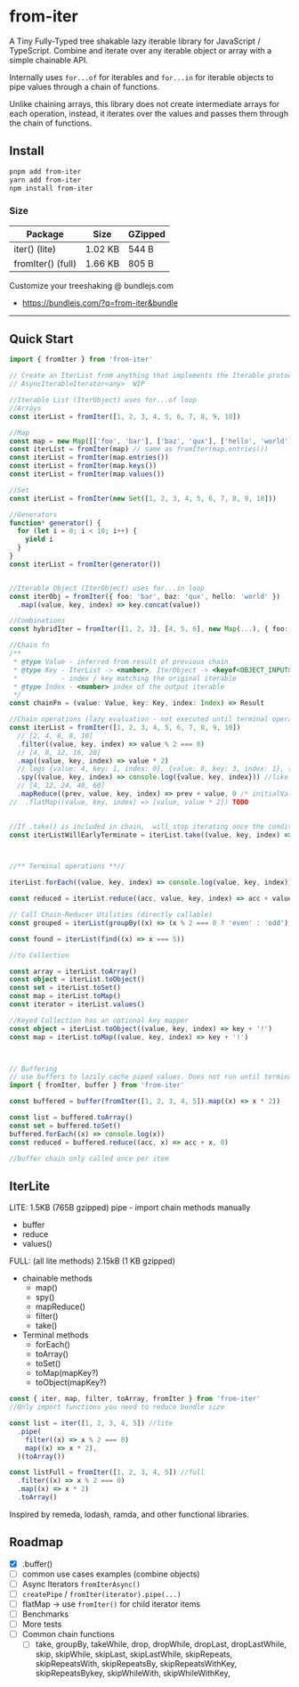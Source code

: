 # from-iter
A Tiny Fully-Typed tree shakable lazy iterable library for JavaScript / TypeScript.
Combine and iterate over any iterable object or array with a simple chainable API.

Internally uses `for...of` for iterables and `for...in` for iterable objects to pipe values through a chain of functions.

Unlike chaining arrays, this library does not create intermediate arrays for each operation, instead, it iterates over the values and passes them through the chain of functions.

## Install
```bash
pnpm add from-iter
yarn add from-iter
npm install from-iter
```
### Size
| Package           | Size    | GZipped |
| ----------------- | ------- | ------- |
| iter() (lite)     | 1.02 KB | 544 B   |
| fromIter() (full) | 1.66 KB | 805 B   |

Customize your treeshaking @ bundlejs.com 
- https://bundlejs.com/?q=from-iter&bundle

---


## Quick Start

```ts
import { fromIter } from 'from-iter'

// Create an IterList from anything that implements the Iterable protocol
// AsyncIterableIterator<any>  WIP 

//Iterable List (IterObject) uses for...of loop
//Arrays
const iterList = fromIter([1, 2, 3, 4, 5, 6, 7, 8, 9, 10])

//Map
const map = new Map([['foo', 'bar'], ['baz', 'qux'], ['hello', 'world']])
const iterList = fromIter(map) // same as fromIter(map.entries())
const iterList = fromIter(map.entries())
const iterList = fromIter(map.keys())
const iterList = fromIter(map.values())

//Set
const iterList = fromIter(new Set([1, 2, 3, 4, 5, 6, 7, 8, 9, 10]))

//Generators
function* generator() {
  for (let i = 0; i < 10; i++) {
    yield i
  }
}
const iterList = fromIter(generator())


//Iterable Object (IterObject) uses for...in loop
const iterObj = fromIter({ foo: 'bar', baz: 'qux', hello: 'world' })
  .map((value, key, index) => key.concat(value))

//Combinations
const hybridIter = fromIter([1, 2, 3], [4, 5, 6], new Map(...), { foo: 'bar' })

//Chain fn
/**
 * @type Value - inferred from result of previous chain
 * @type Key - IterList -> <number>, IterObject -> <keyof<OBJECT_INPUT>>
 *           - index / key matching the original iterable
 * @type Index - <number> index of the output iterable
 */
const chainFn = (value: Value, key: Key, index: Index) => Result

//Chain operations (lazy evaluation - not executed until terminal operation is called)
const iterList = fromIter([1, 2, 3, 4, 5, 6, 7, 8, 9, 10])
  // [2, 4, 6, 8, 10]
  .filter((value, key, index) => value % 2 === 0)
  // [4, 8, 12, 16, 20]
  .map((value, key, index) => value * 2)
  // logs {value: 4, key: 1, index: 0}, {value: 8, key: 3, index: 1}, {value: 12, key: 5, index: 2}, {value: 16, key: 7, index: 3}, {value: 20, key: 9, index: 4
  .spy((value, key, index) => console.log({value, key, index})) //like forEach() but within the chain
  // [4, 12, 24, 40, 60]
  .mapReduce((prev, value, key, index) => prev + value, 0 /* initialValue */)
//  .flatMap((value, key, index) => [value, value * 2]) TODO
  

//If .take() is included in chain,  will stop iterating once the condition is met
const iterListWillEarlyTerminate = iterList.take((value, key, index) => value < 30)



//** Terminal operations **//

iterList.forEach((value, key, index) => console.log(value, key, index))

const reduced = iterList.reduce((acc, value, key, index) => acc + value, 0)

// Call Chain-Reducer Utilities (directly callable)
const grouped = iterList(groupBy((x) => (x % 2 === 0 ? 'even' : 'odd')))

const found = iterList(find((x) => x === 5))

//to Collection

const array = iterList.toArray()
const object = iterList.toObject()
const set = iterList.toSet()
const map = iterList.toMap()
const iterator = iterList.values()

//Keyed Collection has an optional key mapper
const object = iterList.toObject((value, key, index) => key + '!')
const map = iterList.toMap((value, key, index) => key + '!')



// Buffering
// use buffers to lazily cache piped values. Does not run until terminal operation is called.
import { fromIter, buffer } from 'from-iter'

const buffered = buffer(fromIter([1, 2, 3, 4, 5]).map((x) => x * 2))

const list = buffered.toArray()
const set = buffered.toSet()
buffered.forEach((x) => console.log(x))
const reduced = buffered.reduce((acc, x) => acc + x, 0)

//buffer chain only called once per item


```
## IterLite
LITE: 1.5KB (765B gzipped)
  pipe - import chain methods manually 

  - buffer
  - reduce
  - values()

FULL: (all lite methods) 2.15kB (1 KB gzipped)
  - chainable methods 
    - map() 
    - spy() 
    - mapReduce() 
    - filter() 
    - take() 
  - Terminal methods
    - forEach() 
    - toArray() 
    - toSet() 
    - toMap(mapKey?) 
    - toObject(mapKey?)


```ts
const { iter, map, filter, toArray, fromIter } from 'from-iter'
//Only import functions you need to reduce bundle size

const list = iter([1, 2, 3, 4, 5]) //lite
  .pipe(
    filter((x) => x % 2 === 0)
    map((x) => x * 2),
  )(toArray())

const listFull = fromIter([1, 2, 3, 4, 5]) //full
  .filter((x) => x % 2 === 0)
  .map((x) => x * 2)
  .toArray()

```



Inspired by remeda, lodash, ramda, and other functional libraries.

## Roadmap
- [x] .buffer()
- [ ] common use cases examples (combine objects)
- [ ] Async Iterators `fromIterAsync()` 
- [ ] `createPipe` / `fromIter(iterator).pipe(...)`
- [ ] flatMap -> use `fromIter()` for child iterator items
- [ ] Benchmarks
- [ ] More tests
- [ ] Common chain functions
  - [ ] take, groupBy, takeWhile, drop, dropWhile, dropLast, dropLastWhile, skip, skipWhile, skipLast, skipLastWhile, skipRepeats, skipRepeatsWith, skipRepeatsBy, skipRepeatsWithKey, skipRepeatsBykey, skipWhileWith, skipWhileWithKey, 
